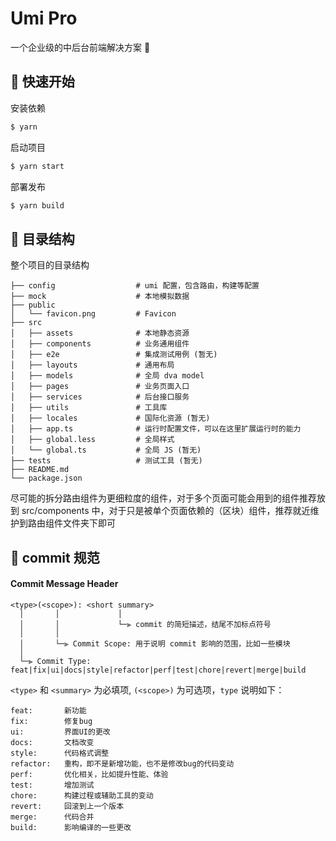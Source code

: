 # Umi Pro
一个企业级的中后台前端解决方案 🎉

## 🔨 快速开始

安装依赖

```bash
$ yarn
```

启动项目

```bash
$ yarn start
```

部署发布

```bash
$ yarn build
```

## 📄 目录结构

整个项目的目录结构

```
├── config                  # umi 配置，包含路由，构建等配置
├── mock                    # 本地模拟数据
├── public
│   └── favicon.png         # Favicon
├── src
│   ├── assets              # 本地静态资源
│   ├── components          # 业务通用组件
│   ├── e2e                 # 集成测试用例 (暂无)
│   ├── layouts             # 通用布局
│   ├── models              # 全局 dva model
│   ├── pages               # 业务页面入口
│   ├── services            # 后台接口服务
│   ├── utils               # 工具库
│   ├── locales             # 国际化资源 (暂无)
│   ├── app.ts              # 运行时配置文件，可以在这里扩展运行时的能力
│   ├── global.less         # 全局样式
│   └── global.ts           # 全局 JS (暂无)
├── tests                   # 测试工具 (暂无)
├── README.md
└── package.json
```

尽可能的拆分路由组件为更细粒度的组件，对于多个页面可能会用到的组件推荐放到 src/components 中，对于只是被单个页面依赖的（区块）组件，推荐就近维护到路由组件文件夹下即可

## 🚀 commit 规范

#### <a name="commit-header"></a>Commit Message Header

```
<type>(<scope>): <short summary>
  │       │             │
  │       │             └─⫸ commit 的简短描述，结尾不加标点符号
  │       │
  │       └─⫸ Commit Scope: 用于说明 commit 影响的范围，比如一些模块
  │
  └─⫸ Commit Type: feat|fix|ui|docs|style|refactor|perf|test|chore|revert|merge|build
```

`<type>` 和 `<summary>` 为必填项, `(<scope>)` 为可选项，`type` 说明如下：

```
feat:       新功能
fix:        修复bug
ui:         界面UI的更改
docs:       文档改变
style:      代码格式调整
refactor:   重构，即不是新增功能，也不是修改bug的代码变动
perf:       优化相关，比如提升性能、体验
test:       增加测试
chore:      构建过程或辅助工具的变动
revert:     回滚到上一个版本
merge:      代码合并
build:      影响编译的一些更改
```
